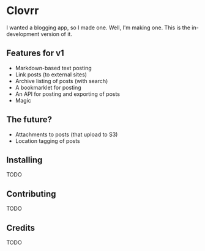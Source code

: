 # Clovrr

I wanted a blogging app, so I made one. Well, I'm making one. This is the in-development version of it.

## Features for v1

- Markdown-based text posting
- Link posts (to external sites)
- Archive listing of posts (with search)
- A bookmarklet for posting
- An API for posting and exporting of posts
- Magic

## The future?

- Attachments to posts (that upload to S3)
- Location tagging of posts

## Installing

TODO

## Contributing

TODO

## Credits

TODO